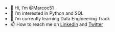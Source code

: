 - 👋 Hi, I’m @Marcoc51
- 👀 I’m interested in Python and SQL
- 🌱 I’m currently learning Data Engineering Track
- 📫 How to reach me on [LinkedIn](linkedin.com/in/marc-atef-2ab62b1b7/) and [Twitter](https://twitter.com/MarkAtef55)

<!---
Marcoc51/Marcoc51 is a ✨ special ✨ repository because its `README.md` (this file) appears on your GitHub profile.
You can click the Preview link to take a look at your changes.
--->

<!---
- 💞️ I’m looking to collaborate on ...
--->
